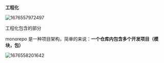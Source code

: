 **工程化**

![1676557972497](C:\Users\dyqiang\AppData\Roaming\Typora\typora-user-images\1676557972497.png)

工程化包含的部分

monorepo 是一种项目架构，简单的来说：**一个仓库内包含多个开发项目（模块，包）**

![1676558201642](C:\Users\dyqiang\AppData\Roaming\Typora\typora-user-images\1676558201642.png)